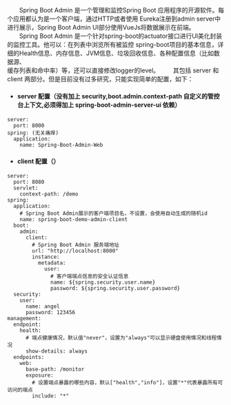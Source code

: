&emsp;&emsp;Spring Boot Admin 是一个管理和监控Spring Boot 应用程序的开源软件。每个应用都认为是一个客户端，通过HTTP或者使用
Eureka注册到admin server中进行展示，Spring Boot Admin UI部分使用VueJs将数据展示在前端。  
&emsp;&emsp;Spring Boot Admin 是一个针对spring-boot的actuator接口进行UI美化封装的监控工具。他可以：在列表中浏览所有被监控
spring-boot项目的基本信息，详细的Health信息、内存信息、JVM信息、垃圾回收信息、各种配置信息（比如数据源、  
缓存列表和命中率）等，还可以直接修改logger的level。
&emsp;&emsp;其包括 server 和 client 两部分。但是目前没有过多研究，只能实现简单的配置，如下：  

+ #### server 配置（没有加上 security,boot.admin.context-path 自定义的管控台上下文,必须得加上 spring-boot-admin-server-ui 依赖）
```
server:
  port: 8000
spring: (无关痛痒)
  application:
    name: Spring-Boot-Admin-Web
```
- #### client 配置（）
```
server:
  port: 8080
  servlet:
    context-path: /demo
spring:
  application:
    # Spring Boot Admin展示的客户端项目名，不设置，会使用自动生成的随机id
    name: spring-boot-demo-admin-client
  boot:
    admin:
      client:
        # Spring Boot Admin 服务端地址
        url: "http://localhost:8000"
        instance:
          metadata:
            user:
              # 客户端端点信息的安全认证信息
              name: ${spring.security.user.name}
              password: ${spring.security.user.password}
  security:
    user:
      name: angel
      password: 123456
management:
  endpoint:
    health:
      # 端点健康情况，默认值"never"，设置为"always"可以显示硬盘使用情况和线程情况
      show-details: always
  endpoints:
    web:
      base-path: /monitor
      exposure:
        # 设置端点暴露的哪些内容，默认["health","info"]，设置"*"代表暴露所有可访问的端点
        include: "*"
```

